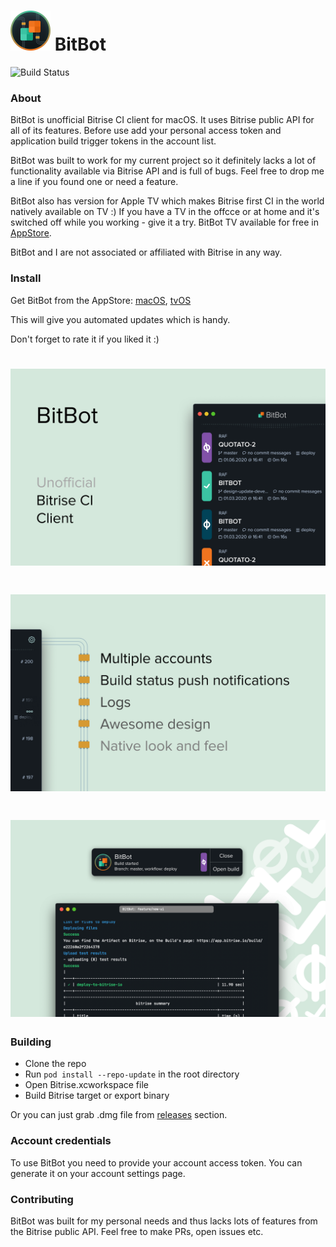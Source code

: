 # <img src="https://github.com/deszip/BitBot/raw/master/icon.png" width="64"> BitBot

![Build Status](https://app.bitrise.io/app/6db55ab6a5f1d22f/status.svg?token=XJCgNQGZP1aSbbEsrU1Jqw&branch=develop)

### About
BitBot is unofficial Bitrise CI client for macOS. It uses Bitrise public API for all of its features. Before use add your personal access token and application build trigger tokens in the account list.

BitBot was built to work for my current project so it definitely lacks a lot of functionality available via Bitrise API and is full of bugs. Feel free to drop me a line if you found one or need a feature.

BitBot also has version for Apple TV which makes Bitrise first CI in the world natively available on TV :)
If you have a TV in the offcce or at home and it's switched off while you working - give it a try.
BitBot TV available for free in [AppStore](https://apps.apple.com/us/app/bitbot-for-tv/id1545666168).

BitBot and I are not associated or affiliated with Bitrise in any way.

### Install
Get BitBot from the AppStore: [macOS](https://apps.apple.com/ua/app/bitbot/id1469773841?l=ru&mt=12), [tvOS](https://apps.apple.com/us/app/bitbot-for-tv/id1545666168)

This will give you automated updates which is handy.

Don't forget to rate it if you liked it :)

# ![BitBot](https://github.com/deszip/BitBot/raw/master/screenshot-1.png)
# ![BitBot](https://github.com/deszip/BitBot/raw/master/screenshot-2.png)
# ![BitBot](https://github.com/deszip/BitBot/raw/master/screenshot-3.png)


### Building
- Clone the repo
- Run `pod install --repo-update` in the root directory
- Open Bitrise.xcworkspace file
- Build Bitrise target or export binary

Or you can just grab .dmg file from [releases](https://github.com/deszip/BitBot/releases/latest) section.

### Account credentials
To use BitBot you need to provide your account access token. You can generate it on your account settings page.

### Contributing
BitBot was built for my personal needs and thus lacks lots of features from the Bitrise public API. Feel free to make PRs, open issues etc.
